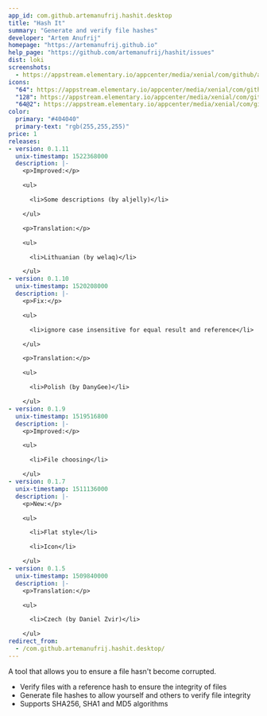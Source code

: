 ```yaml
---
app_id: com.github.artemanufrij.hashit.desktop
title: "Hash It"
summary: "Generate and verify file hashes"
developer: "Artem Anufrij"
homepage: "https://artemanufrij.github.io"
help_page: "https://github.com/artemanufrij/hashit/issues"
dist: loki
screenshots:
  - https://appstream.elementary.io/appcenter/media/xenial/com/github/artemanufrij.hashit.desktop/99A58C78F86F55E766FA81098B09FC5A/screenshots/image-1_orig.png
icons:
  "64": https://appstream.elementary.io/appcenter/media/xenial/com/github/artemanufrij.hashit.desktop/99A58C78F86F55E766FA81098B09FC5A/icons/64x64/com.github.artemanufrij.hashit_com.github.artemanufrij.hashit.png
  "128": https://appstream.elementary.io/appcenter/media/xenial/com/github/artemanufrij.hashit.desktop/99A58C78F86F55E766FA81098B09FC5A/icons/128x128/com.github.artemanufrij.hashit_com.github.artemanufrij.hashit.png
  "64@2": https://appstream.elementary.io/appcenter/media/xenial/com/github/artemanufrij.hashit.desktop/99A58C78F86F55E766FA81098B09FC5A/icons/64x64@2/com.github.artemanufrij.hashit_com.github.artemanufrij.hashit.png
color:
  primary: "#404040"
  primary-text: "rgb(255,255,255)"
price: 1
releases:
- version: 0.1.11
  unix-timestamp: 1522368000
  description: |-
    <p>Improved:</p>

    <ul>

      <li>Some descriptions (by aljelly)</li>

    </ul>

    <p>Translation:</p>

    <ul>

      <li>Lithuanian (by welaq)</li>

    </ul>
- version: 0.1.10
  unix-timestamp: 1520208000
  description: |-
    <p>Fix:</p>

    <ul>

      <li>ignore case insensitive for equal result and reference</li>

    </ul>

    <p>Translation:</p>

    <ul>

      <li>Polish (by DanyGee)</li>

    </ul>
- version: 0.1.9
  unix-timestamp: 1519516800
  description: |-
    <p>Improved:</p>

    <ul>

      <li>File choosing</li>

    </ul>
- version: 0.1.7
  unix-timestamp: 1511136000
  description: |-
    <p>New:</p>

    <ul>

      <li>Flat style</li>

      <li>Icon</li>

    </ul>
- version: 0.1.5
  unix-timestamp: 1509840000
  description: |-
    <p>Translation:</p>

    <ul>

      <li>Czech (by Daniel Zvir)</li>

    </ul>
redirect_from:
  - /com.github.artemanufrij.hashit.desktop/
---
```


<p>A tool that allows you to ensure a file hasn&apos;t become corrupted.</p>
<ul>
  <li>Verify files with a reference hash to ensure the integrity of files</li>
  <li>Generate file hashes to allow yourself and others to verify file integrity</li>
  <li>Supports SHA256, SHA1 and MD5 algorithms</li>
</ul>